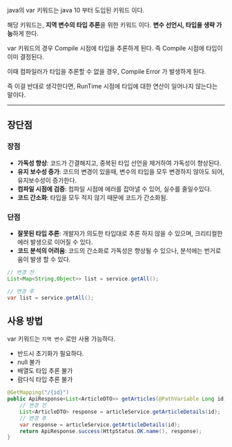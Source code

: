 
java의 var 키워드는 java 10 부터 도입된 키워드 이다. 

해당 키워드는, **지역 변수의 타입 추론**을 위한 키워드 이다. **변수 선언시, 타입을 생략 가능**하게 한다.

var 키워드의 경우 Compile 시점에 타입을 추론하게 된다. 즉 Compile 시점에 타입이 이미 결정된다. 

이때 컴파일러가 타입을 추론할 수 없을 경우, Compile Error 가 발생하게 된다. 

즉 이걸 반대로 생각한다면, RunTime 시점에 타입에 대한 연산이 일어나지 않는다는 말이다. 

---
## 장단점

### 장점

- **가독성 향상**: 코드가 간결해지고, 중복된 타입 선언을 제거하여 가독성이 향상된다.
- **유지 보수성 증가**: 코드의 변경이 있을때, 변수의 타입을 모두 변경하지 않아도 되어, 유지보수성이 증가한다.
- **컴파일 시점에 검증**: 컴파일 시점에 에러를 잡아낼 수 있어, 실수를 줄일수있다.
- **코드 간소화**: 타입을 모두 적지 않기 때문에 코드가 간소화됨.

### 단점

- **잘못된 타입 추론**: 개발자가 의도한 타입대로 추론 하지 않을 수 있으며, 크리티컬한 에러 발생으로 이어질 수 있다.
- **코드 분석의 어려움**: 코드의 간소화로 가독성은 향상될 수 있으나, 분석에는 번거로움이 발생 할 수 있다.

```java
// 변경 전
List<Map<String,Object>> list = service.getAll();

// 변경 후
var list = service.getAll();
```

## 사용 방법

var 키워드는 `지역 변수` 로만 사용 가능하다.

- 반드시 초기화가 필요하다.
- null 불가
- 배열도 타입 추론 불가
- 람다식 타입 추론 불가

```java
@GetMapping("/{id}")  
public ApiResponse<List<ArticleDTO>> getArticles(@PathVariable Long id) {  
	// 변경 전
	List<ArticleDTO> response = articleService.getArticleDetails(id);
	// 변경 후
    var response = articleService.getArticleDetails(id);  
    return ApiResponse.success(HttpStatus.OK.name(), response);  
}
```

